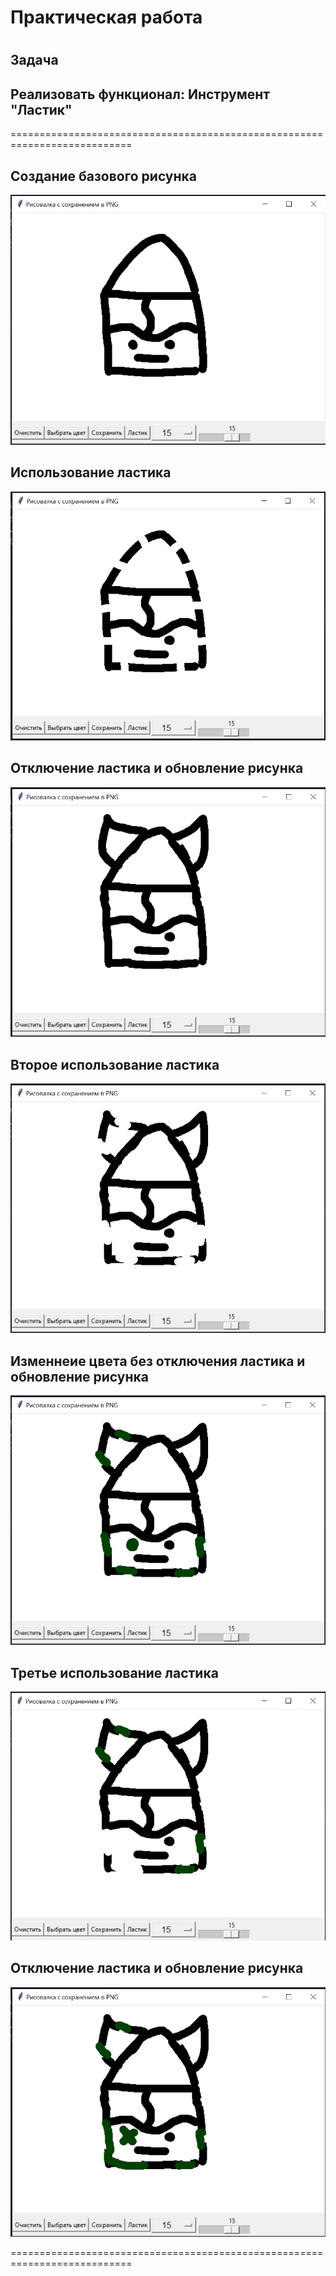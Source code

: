 # Практическая работа
# 
## Задача 
## Реализовать функционал: Инструмент "Ластик"
===========================================================================

## Создание базового рисунка
![](https://github.com/Lienar/Practicym2.2/blob/main/Screens/Screen2_1.jpg)

## Использование ластика
![](https://github.com/Lienar/Practicym2.2/blob/main/Screens/Screen2_2.jpg)

## Отключение ластика и обновление рисунка
![](https://github.com/Lienar/Practicym2.2/blob/main/Screens/Screen2_3.jpg)

## Второе использование ластика
![](https://github.com/Lienar/Practicym2.2/blob/main/Screens/Screen2_4.jpg)

## Изменнеие цвета без отключения ластика и обновление рисунка
![](https://github.com/Lienar/Practicym2.2/blob/main/Screens/Screen2_5.jpg)

## Третье использование ластика
![](https://github.com/Lienar/Practicym2.2/blob/main/Screens/Screen2_6.jpg)

## Отключение ластика и обновление рисунка
![](https://github.com/Lienar/Practicym2.2/blob/main/Screens/Screen2_7.jpg)

===========================================================================
